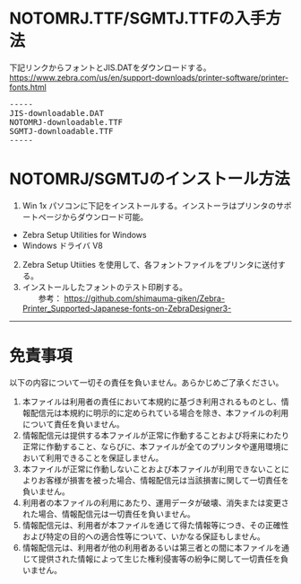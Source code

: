 

 # NOTOMRJ.TTF/SGMTJ.TTFの入手方法
 
 下記リンクからフォントとJIS.DATをダウンロードする。 
 https://www.zebra.com/us/en/support-downloads/printer-software/printer-fonts.html   

<pre>
-----
JIS-downloadable.DAT
NOTOMRJ-downloadable.TTF
SGMTJ-downloadable.TTF
-----
</pre>
 
 # NOTOMRJ/SGMTJのインストール方法
 
 1. Win 1x パソコンに下記をインストールする。インストーラはプリンタのサポートページからダウンロード可能。
  - Zebra Setup Utilities for Windows  
  - Windows ドライバ V8  
 2. Zebra Setup Utiities を使用して、各フォントファイルをプリンタに送付する。 
 3. インストールしたフォントのテスト印刷する。  
 　　参考： https://github.com/shimauma-giken/Zebra-Printer_Supported-Japanese-fonts-on-ZebraDesigner3-
   
  
------

# 免責事項   

以下の内容について一切その責任を負いません。あらかじめご了承ください。   
  
1. 本ファイルは利用者の責任において本規約に基づき利用されるものとし、情報配信元は本規約に明示的に定められている場合を除き、本ファイルの利用について責任を負いません。   
2. 情報配信元は提供する本ファイルが正常に作動することおよび将来にわたり正常に作動すること、ならびに、本ファイルが全てのプリンタや運用環境において利用できることを保証しません。   
3. 本ファイルが正常に作動しないことおよび本ファイルが利用できないことによりお客様が損害を被った場合、情報配信元は当該損害に関して一切責任を負いません。   
5. 利用者の本ファイルの利用にあたり、運用データが破壊、消失または変更された場合、情報配信元は一切責任を負いません。   
7. 情報配信元は、利用者が本ファイルを通じて得た情報等につき、その正確性および特定の目的への適合性等について、いかなる保証もしません。   
7. 情報配信元は、利用者が他の利用者あるいは第三者との間に本ファイルを通じて提供された情報によって生じた権利侵害等の紛争に関して一切責任を負いません。   

